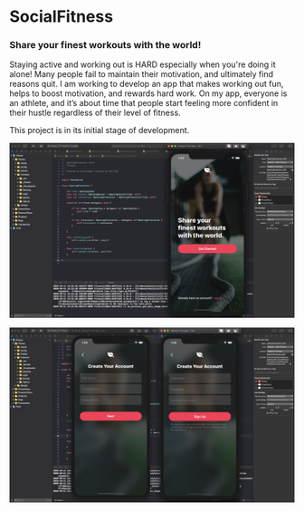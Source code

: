 # SocialFitness
### Share your finest workouts with the world! 

Staying active and working out is HARD especially when you're doing it alone! Many people fail to maintain their motivation, and ultimately find reasons quit. I am working to develop an app that makes working out fun, helps to boost motivation, and rewards hard work. On my app, everyone is an athlete, and it’s about time that people start feeling more confident in their hustle regardless of their level of fitness.

This project is in its initial stage of development.


![image](https://github.com/KrisJackson/SocialFitness/blob/main/Fitness/Screenshots/Opening.jpg)


![image](https://github.com/KrisJackson/SocialFitness/blob/main/Fitness/Screenshots/SignUp.jpg)
